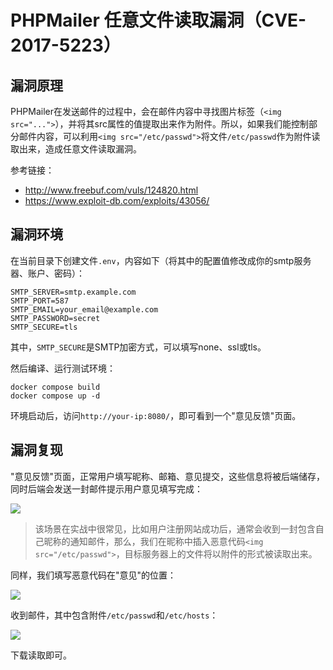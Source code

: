 # PHPMailer 任意文件读取漏洞（CVE-2017-5223）

## 漏洞原理

PHPMailer在发送邮件的过程中，会在邮件内容中寻找图片标签（`<img src="...">`），并将其src属性的值提取出来作为附件。所以，如果我们能控制部分邮件内容，可以利用`<img src="/etc/passwd">`将文件`/etc/passwd`作为附件读取出来，造成任意文件读取漏洞。

参考链接：
 - http://www.freebuf.com/vuls/124820.html
 - https://www.exploit-db.com/exploits/43056/

## 漏洞环境

在当前目录下创建文件`.env`，内容如下（将其中的配置值修改成你的smtp服务器、账户、密码）：

```
SMTP_SERVER=smtp.example.com
SMTP_PORT=587
SMTP_EMAIL=your_email@example.com
SMTP_PASSWORD=secret
SMTP_SECURE=tls
```

其中，`SMTP_SECURE`是SMTP加密方式，可以填写none、ssl或tls。

然后编译、运行测试环境：

```
docker compose build
docker compose up -d
```

环境启动后，访问`http://your-ip:8080/`，即可看到一个"意见反馈"页面。

## 漏洞复现

"意见反馈"页面，正常用户填写昵称、邮箱、意见提交，这些信息将被后端储存，同时后端会发送一封邮件提示用户意见填写完成：

![](1.png)

> 该场景在实战中很常见，比如用户注册网站成功后，通常会收到一封包含自己昵称的通知邮件，那么，我们在昵称中插入恶意代码`<img src="/etc/passwd">`，目标服务器上的文件将以附件的形式被读取出来。

同样，我们填写恶意代码在"意见"的位置：

![](2.png)

收到邮件，其中包含附件`/etc/passwd`和`/etc/hosts`：

![](3.png)

下载读取即可。
